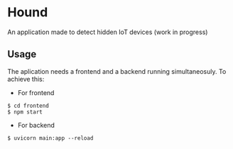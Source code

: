 # Hound
An application made to detect hidden IoT devices (work in progress)
## Usage
The aplication needs a frontend and a backend running simultaneosuly. To achieve this:

- For frontend
```console
$ cd frontend
$ npm start

```

- For backend
```
$ uvicorn main:app --reload
```
